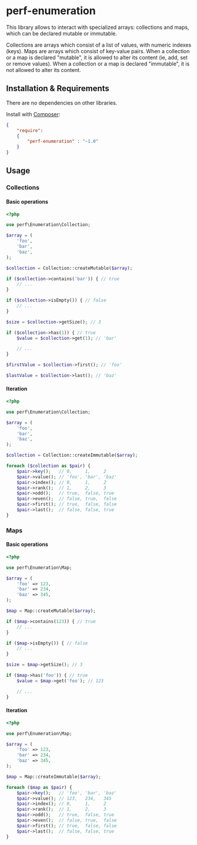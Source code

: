 perf-enumeration
================

This library allows to interact with specialized arrays: collections and maps, which can be declared mutable or immutable.

Collections are arrays which consist of a list of values, with numeric indexes (keys).
Maps are arrays which consist of key-value pairs.
When a collection or a map is declared "mutable", it is allowed to alter its content (ie, add, set or remove values).
When a collection or a map is declared "immutable", it is not allowed to alter its content.

## Installation & Requirements

There are no dependencies on other libraries.

Install with [Composer](http://getcomposer.org):

```json
{
	"require":
	{
		"perf-enumeration" : "~1.0"
	}
}
```

## Usage

### Collections

#### Basic operations

```php
<?php

use perf\Enumeration\Collection;

$array = (
	'foo',
	'bar',
	'baz',
);

$collection = Collection::createMutable($array);

if ($collection->contains('bar')) { // true
	// ...
}

if ($collection->isEmpty()) { // false
	// ...
}

$size = $collection->getSize(); // 3

if ($collection->has(1)) { // true
	$value = $collection->get(1); // 'bar'

	// ...
}

$firstValue = $collection->first(); // 'foo'

$lastValue = $collection->last(); // 'baz'

```

#### Iteration

```php
<?php

use perf\Enumeration\Collection;

$array = (
	'foo',
	'bar',
	'baz',
);

$collection = Collection::createImmutable($array);

foreach ($collection as $pair) {
	$pair->key();   // 0,     1,     2
	$pair->value(); // 'foo', 'bar', 'baz'
	$pair->index(); // 0,     1,     2
	$pair->rank();  // 1,     2,     3
	$pair->odd();   // true,  false, true
	$pair->even();  // false, true,  false
	$pair->first(); // true,  false, false
	$pair->last();  // false, false, true
}

```

### Maps

#### Basic operations

```php
<?php

use perf\Enumeration\Map;

$array = (
	'foo' => 123,
	'bar' => 234,
	'baz' => 345,
);

$map = Map::createMutable($array);

if ($map->contains(123)) { // true
	// ...
}

if ($map->isEmpty()) { // false
	// ...
}

$size = $map->getSize(); // 3

if ($map->has('foo')) { // true
	$value = $map->get('foo'); // 123

	// ...
}

```

#### Iteration

```php
<?php

use perf\Enumeration\Map;

$array = (
	'foo' => 123,
	'bar' => 234,
	'baz' => 345,
);

$map = Map::createImmutable($array);

foreach ($map as $pair) {
	$pair->key();   // 'foo', 'bar', 'baz'
	$pair->value(); // 123,   234,   345
	$pair->index(); // 0,     1,     2
	$pair->rank();  // 1,     2,     3
	$pair->odd();   // true,  false, true
	$pair->even();  // false, true,  false
	$pair->first(); // true,  false, false
	$pair->last();  // false, false, true
}

```
